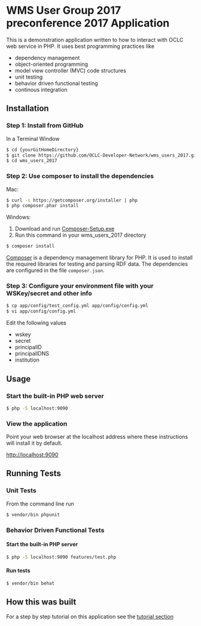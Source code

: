 WMS User Group 2017 preconference 2017 Application
=============
This is a demonstration application written to how to interact with OCLC web service in PHP. It uses best programming practices like 
- dependency management
- object-oriented programming
- model view controller (MVC) code structures
- unit testing
- behavior driven functional testing
- continous integration 

## Installation

### Step 1: Install from GitHub

In a Terminal Window

```bash
$ cd {yourGitHomeDirectory}
$ git clone https://github.com/OCLC-Developer-Network/wms_users_2017.git
$ cd wms_users_2017
```

### Step 2: Use composer to install the dependencies

Mac:

```bash
$ curl -s https://getcomposer.org/installer | php
$ php composer.phar install
```

Windows:

1. Download and run [Composer-Setup.exe](https://getcomposer.org/doc/00-intro.md#installation-windows)
2. Run this command in your wms_users_2017 directory

```bash
$ composer install
```

[Composer](https://getcomposer.org/doc/00-intro.md) is a dependency management library for PHP. It is used to install the required libraries for testing and parsing RDF data. The dependencies are configured in the file `composer.json`.

### Step 3: Configure your environment file with your WSKey/secret and other info

```bash
$ cp app/config/test_config.yml app/config/config.yml
$ vi app/config/config.yml
```

Edit the following values
- wskey
- secret
- principalID
- principalIDNS
- institution


## Usage

### Start the built-in PHP web server
```bash
$ php -S localhost:9090
```
### View the application
Point your web browser at the localhost address where these instructions will install it by default. 

[http://localhost:9090](http://localhost:9090)

## Running Tests

### Unit Tests
From the command line run

```bash
$ vendor/bin phpunit
```

### Behavior Driven Functional Tests

#### Start the built-in PHP server
```bash
$ php -S localhost:9090 features/test.php
```

#### Run tests
```bash
$ vendor/bin behat
```

## How this was built

For a step by step tutorial on this application see the [tutorial section](https://github.com/OCLC-Developer-Network/wms_users_2017/tree/master/tutorial)

